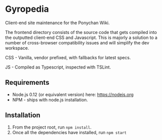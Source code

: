 # Gyropedia
Client-end site maintenance for the Ponychan Wiki.

The frontend directory consists of the source code that gets compiled into the outputted client-end CSS and Javascript. This is majorly a solution to a number of cross-browser compatibility issues and will simplify the dev workspace.

CSS - Vanilla, vendor prefixed, with fallbacks for latest specs.

JS - Compiled as Typescript, inspected with TSLint.

## Requirements

*   Node.js 0.12 (or equivalent version) here: https://nodejs.org
*   NPM - ships with node.js installation.

## Installation

1.  From the project root, run `npm install`.
2.  Once all the dependencies have installed, run `npm start`
